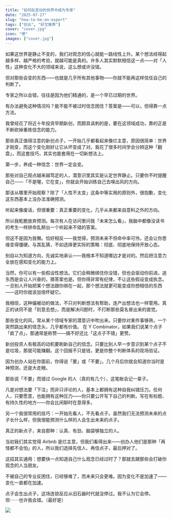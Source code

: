 ```yaml
---
title: "如何在变动的世界中成为专家"
date: "2025-07-27"
slug: "how-to-be-an-expert"
tags: ["创业", "好文推荐"]
cover: "cover.jpg"
icon: "😎"
images: ["cover.jpg"]
---
```

如果这世界是静止不变的，我们对观念的信心就能一路线性上升。某个想法经得起越多样、越严格的考验，就越可能是真的。许多人其实默默相信这一点——对「人性」这种变化不大的领域来说，这么想或许没错。



但对那些会变的东西——也就是几乎所有其他事物——你就不能再这样信任自己的判断了。



专家之所以会错，往往是因为他们精通的，是一个早已过期的世界。



有办法避免这种情况吗？能不能不被过时信念困住？答案是——可以，但得靠一点方法。



我曾经花了将近十年投资早期新创，而颇具讽刺的是，要在这领域成功，靠的正是不断砍掉重练信念的能力。



那些真正值得注意的新创点子，一开始几乎都看起来像烂主意，原因很简单：世界才刚变，而这个变化刚好让它从坏变成了对。我花了很多时间学会分辨这种「翻盘」，而这套技巧，其实也能套用在一切新想法上。



第一步，养成一种信念：世界一定会变。



那些对自己观点越来越笃定的人，潜意识里其实是认定世界静止。只要你不时提醒自己——「不是喔，它在变」，你就会开始训练自己去嗅出风的方向。



那该从哪里开始观察？除了「人性不太变」这条中等实用的原则外，很抱歉，变化这东西基本上没办法准确预测。



听起来像废话，但很重要：真正重要的变化，几乎从来都来自意料之外的方向。



所以我乾脆放弃预测。每次有人在访问里问我「未来怎么看」，我脑中都像没读书的考生一样拼命乱掰出一个听起来不错的答案。



但这不是因为我懒。恰好相反——我觉得，预测未来不但命中率可怜，还会让你思维变得僵硬。与其乱猜，不如选择更实际的策略：彻底、彻底地保持开放心态。



别自以为知道方向，先诚实地承认——我根本不知道哪边才是对的。然后把注意力全放在感知变化的能力上。



当然，你可以有一些假设性想法。它们会稍微绑住你没错，但也会驱动你前进。追东西是会让人兴奋的，猜答案也是。但你得非常有纪律，不让这些假设变成执念。
一旦别人开始把某个想法跟你绑在一起，那个想法就更可能变成你想相信的东西——这时你就该加倍怀疑它。



我相信，这种偏被动的做法，不只对判断想法有帮助，连产出想法也一样管用。真正的诀窍不是「刻意去想」，而是解决问题时，不打断那些莫名冒出来的直觉。



那些变化的风，常从某个领域专家的潜意识中吹出来。只要你对某件事够熟，一个突然跳出来的怪念头，几乎都有价值。
在 Y Combinator，如果我们说某个点子「疯了点」，那通常是称赞——搞不好还比「这点子不错」更赞。



新创投资人有极高的动机要刷新自己的信念。只要比别人早一步意识到某个点子不是垃圾，那就可能赚翻。这个回报不只是钱，更是你整个判断体系的现场验证。



因为创办人站在你面前，你得说「要」或「不要」，几个月后你就会知道你当时是神预测，还是大走眼。



那些说「不要」而错过 Google 的人（真的有几个），这笔帐会记一辈子。



凡是对想法要「下注」而非只评论的人，基本上都拥有这种自我纠错压力。任何人，只要愿意，也能拥有这种压力——你只要公开写下自己的判断。写在有标题、有持久性的地方——你会比闲聊时在意得多。



另一个我很常用的技巧：一开始先看人，不先看点子。虽然我们无法预测未来的点子长什么样，但我很能预测什么样的人会生出未来的点子。



真正的新点子，来自那种：认真、有劲、脑袋够独立的人。



当初我们其实觉得 Airbnb 是烂主意，但我们看得出来——创办人他们是那种「再怪都不会怕」的人，所以我们选择先信人、再信点子，最后押对了。



这招其实通用：想要快一点知道自己什么观念已经过时了？那就去跟那些会打破你观念的人当朋友。



不被自己的专业反困住，已经够难了，而未来只会更难。因为变化不是加速了——变化一直都在加速。



点子会生出点子，这场连锁反应从旧石器时代就没停过。我不认为它会停。
但⋯⋯也许我会错。（最好是）




![](https://prod-files-secure.s3.us-west-2.amazonaws.com/112d0858-5090-4d34-a606-b75eb8d65fd2/46476355-9cf3-4e99-9b7a-3531bc426380/1000202064.png?X-Amz-Algorithm=AWS4-HMAC-SHA256&X-Amz-Content-Sha256=UNSIGNED-PAYLOAD&X-Amz-Credential=ASIAZI2LB466VMA5FZHD%2F20250811%2Fus-west-2%2Fs3%2Faws4_request&X-Amz-Date=20250811T173758Z&X-Amz-Expires=3600&X-Amz-Security-Token=IQoJb3JpZ2luX2VjELr%2F%2F%2F%2F%2F%2F%2F%2F%2F%2FwEaCXVzLXdlc3QtMiJIMEYCIQCgpCJ3F3z9gfaJRrEcqsS%2FZ3Ph6RX110tuvbyTIdum9gIhAJVo4DyYxBHbaIkvvNiP9HGko01PZn1ycCttFlCJckSEKogECPL%2F%2F%2F%2F%2F%2F%2F%2F%2F%2FwEQABoMNjM3NDIzMTgzODA1IgzVTAhw%2FZbEj6AeKS4q3AMXGWVKV6cXh%2FPbkr5PtTP74pEXni%2B%2FvgIHJyIXug7T1mAtVaaKoX8xHTJPbUdAbBFqnCN9d4U1xonZd5ehym8LVoYYc6qGx832Es8Y7oJmVEDi6AKIAZe5KhQcgw6YtVS50ynk3Y2ZOXEuxzXOKUGjmxMGKnAVrnMKiUYHGBVJGF%2F6zM8YVMt7L0UC3uJZ1zs%2FVecPx8p9CzX0GkuywMNVZXkdDwFU2x%2BLTURD2%2Fr95ZnaREwf%2FjEKWEpfGDQPJSVJXUmDQcR51Z1JoKxnWcc1qyC6mZfNDVSefjDLu8dpz2SzWSjMWfRm204%2FJEUscuR%2BOVZf07oNJyo2g30k9oTzhCGbTNiKa28dRoT1hlEDAXNu2FCl7GecM0WHBlESmbXYZ0YrtpFtX0yPjARtHkPw4MOrdrEa%2FRkvmvieRPBxmtYG1jQEJHLBAgdzlqDfhW5amx2d9BGLePnCouvEIHjii0dk%2FvZTVTeiUYDjNfnEiaBUZhlHmJPvU3FwwGR8dqRFHS3IKjYUgygdzS7T4ADIZCPVHc9rR3VsphjEUEJsCiTvrwL33r%2B3XFBUQxdYqXxTYxXMz%2FY%2BXQsxKpo%2FpvR8VD5trwuFjzwycvomA9axqqICokPw%2Bzfp1m3LizCmzejEBjqkAcaRcM0VUq3tLXsYY0Ul5LC5wT2rrBJ7puqw3HLVnid1cafA7p%2BvPdNrFnlGSaw8sQT9G%2F0XIL3t87C65nE7iGE6DGJpebFIsXZ%2BNgVcw9JNtO4Co1KKgjtehG%2FzQEyNWAi5Qa4EiJcqTQLPCa7umFMbuMgWicaRfPG1bkrSmuzl4o75NoWZgAUtjrA8jo%2F0GfQIRnQ9J4jFDwCzjBDkGlKrZl%2BO&X-Amz-Signature=8c81b97000c18727ebecceccdff0fadd83f1371823ab77324f9f3e1730d60db1&X-Amz-SignedHeaders=host&x-amz-checksum-mode=ENABLED&x-id=GetObject)

